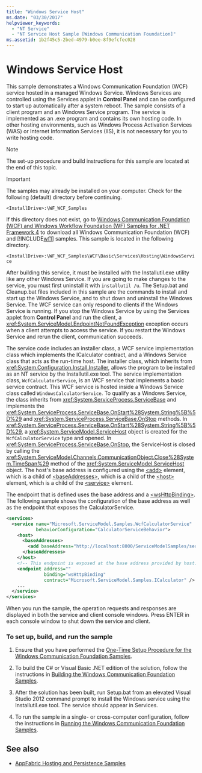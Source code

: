 ```yaml
---
title: "Windows Service Host"
ms.date: "03/30/2017"
helpviewer_keywords:
  - "NT Service"
  - "NT Service Host Sample [Windows Communication Foundation]"
ms.assetid: 1b2f45c5-2bed-4979-b0ee-8f9efcfec028
---
```

# Windows Service Host
This sample demonstrates a Windows Communication Foundation (WCF) service hosted in a managed Windows Service. Windows Services are controlled using the Services applet in **Control Panel** and can be configured to start up automatically after a system reboot. The sample consists of a client program and an Windows Service program. The service is implemented as an .exe program and contains its own hosting code. In other hosting environments, such as Windows Process Activation Services (WAS) or Internet Information Services (IIS), it is not necessary for you to write hosting code.

> [!NOTE]
> The set-up procedure and build instructions for this sample are located at the end of this topic.

> [!IMPORTANT]
> The samples may already be installed on your computer. Check for the following (default) directory before continuing.  
>   
> `<InstallDrive>:\WF_WCF_Samples`  
>   
> If this directory does not exist, go to [Windows Communication Foundation (WCF) and Windows Workflow Foundation (WF) Samples for .NET Framework 4](https://www.microsoft.com/download/details.aspx?id=21459) to download all Windows Communication Foundation (WCF) and [!INCLUDE[wf1](../../../../includes/wf1-md.md)] samples. This sample is located in the following directory.  
>   
> `<InstallDrive>:\WF_WCF_Samples\WCF\Basic\Services\Hosting\WindowsService`  
  
 After building this service, it must be installed with the Installutil.exe utility like any other Windows Service. If you are going to make changes to the service, you must first uninstall it with `installutil /u`. The Setup.bat and Cleanup.bat files included in this sample are the commands to install and start up the Windows Service, and to shut down and uninstall the Windows Service. The WCF service can only respond to clients if the Windows Service is running. If you stop the Windows Service by using the Services applet from **Control Panel** and run the client, a <xref:System.ServiceModel.EndpointNotFoundException> exception occurs when a client attempts to access the service. If you restart the Windows Service and rerun the client, communication succeeds.  
  
 The service code includes an installer class, a WCF service implementation class which implements the ICalculator contract, and a Windows Service class that acts as the run-time host. The installer class, which inherits from <xref:System.Configuration.Install.Installer>, allows the program to be installed as an NT service by the Installutil.exe tool. The service implementation class, `WcfCalculatorService`, is an WCF service that implements a basic service contract. This WCF service is hosted inside a Windows Service class called `WindowsCalculatorService`. To qualify as a Windows Service, the class inherits from <xref:System.ServiceProcess.ServiceBase> and implements the <xref:System.ServiceProcess.ServiceBase.OnStart%28System.String%5B%5D%29> and <xref:System.ServiceProcess.ServiceBase.OnStop> methods. In <xref:System.ServiceProcess.ServiceBase.OnStart%28System.String%5B%5D%29>, a <xref:System.ServiceModel.ServiceHost> object is created for the `WcfCalculatorService` type and opened. In <xref:System.ServiceProcess.ServiceBase.OnStop>, the ServiceHost is closed by calling the <xref:System.ServiceModel.Channels.CommunicationObject.Close%28System.TimeSpan%29> method of the <xref:System.ServiceModel.ServiceHost> object. The host's base address is configured using the [\<add>](../../../../docs/framework/configure-apps/file-schema/wcf/add-of-baseaddresses.md) element, which is a child of [\<baseAddresses>](../../../../docs/framework/configure-apps/file-schema/wcf/baseaddresses.md), which is a child of the [\<host>](../../../../docs/framework/configure-apps/file-schema/wcf/host.md) element, which is a child of the [\<service>](../../../../docs/framework/configure-apps/file-schema/wcf/service.md) element.  
  
 The endpoint that is defined uses the base address and a [\<wsHttpBinding>](../../../../docs/framework/configure-apps/file-schema/wcf/wshttpbinding.md). The following sample shows the configuration of the base address as well as the endpoint that exposes the CalculatorService.  
  
```xml  
<services>  
  <service name="Microsoft.ServiceModel.Samples.WcfCalculatorService"  
           behaviorConfiguration="CalculatorServiceBehavior">  
    <host>  
      <baseAddresses>  
        <add baseAddress="http://localhost:8000/ServiceModelSamples/service"/>  
      </baseAddresses>  
    </host>  
    <!-- This endpoint is exposed at the base address provided by host: http://localhost:8000/ServiceModelSamples/service.  -->  
    <endpoint address=""  
              binding="wsHttpBinding"  
              contract="Microsoft.ServiceModel.Samples.ICalculator" />  
    ...  
  </service>  
</services>  
```  
  
 When you run the sample, the operation requests and responses are displayed in both the service and client console windows. Press ENTER in each console window to shut down the service and client.  
  
### To set up, build, and run the sample  
  
1. Ensure that you have performed the [One-Time Setup Procedure for the Windows Communication Foundation Samples](../../../../docs/framework/wcf/samples/one-time-setup-procedure-for-the-wcf-samples.md).  
  
2. To build the C# or Visual Basic .NET edition of the solution, follow the instructions in [Building the Windows Communication Foundation Samples](../../../../docs/framework/wcf/samples/building-the-samples.md).  
  
3. After the solution has been built, run Setup.bat from an elevated Visual Studio 2012 command prompt to install the Windows service using the Installutil.exe tool. The service should appear in Services.  
  
4. To run the sample in a single- or cross-computer configuration, follow the instructions in [Running the Windows Communication Foundation Samples](../../../../docs/framework/wcf/samples/running-the-samples.md).  
  
## See also

- [AppFabric Hosting and Persistence Samples](https://go.microsoft.com/fwlink/?LinkId=193961)
